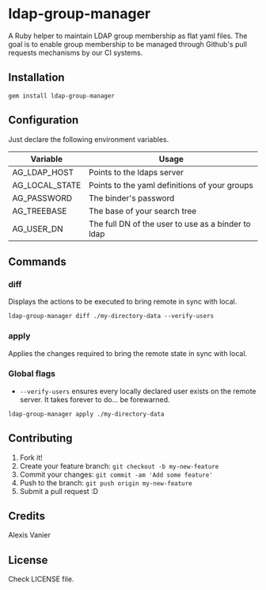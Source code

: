 # ldap-group-manager

A Ruby helper to maintain LDAP group membership as flat yaml files. The goal is
to enable group membership to be managed through Github's pull requests
mechanisms by our CI systems.

## Installation

```shell
gem install ldap-group-manager
```

## Configuration

Just declare the following environment variables.

| Variable       | Usage                                              |
|----------------|----------------------------------------------------|
| AG_LDAP_HOST   | Points to the ldaps server                         |
| AG_LOCAL_STATE | Points to the yaml definitions of your groups      |
| AG_PASSWORD    | The binder's password                              |
| AG_TREEBASE    | The base of your search tree                       |
| AG_USER_DN     | The full DN of the user to use as a binder to ldap |

## Commands

### diff

Displays the actions to be executed to bring remote in sync with local.

```shell
ldap-group-manager diff ./my-directory-data --verify-users
```

### apply

Applies the changes required to bring the remote state in sync with local.

### Global flags

- `--verify-users` ensures every locally declared user exists on the
  remote server. It takes forever to do... be forewarned.

```shell
ldap-group-manager apply ./my-directory-data
```

## Contributing

1. Fork it!
2. Create your feature branch: `git checkout -b my-new-feature`
3. Commit your changes: `git commit -am 'Add some feature'`
4. Push to the branch: `git push origin my-new-feature`
5. Submit a pull request :D

## Credits

Alexis Vanier

## License

Check LICENSE file.
